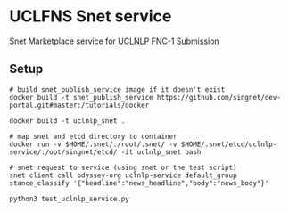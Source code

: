 # UCLFNS Snet service 

Snet Marketplace service for [UCLNLP FNC-1 Submission](https://mr.cs.ucl.ac.uk/)

## Setup

	# build snet_publish_service image if it doesn't exist
	docker build -t snet_publish_service https://github.com/singnet/dev-portal.git#master:/tutorials/docker

	docker build -t uclnlp_snet .
	
	# map snet and etcd directory to container
	docker run -v $HOME/.snet/:/root/.snet/ -v $HOME/.snet/etcd/uclnlp-service/:/opt/singnet/etcd/ -it uclnlp_snet bash

	# snet request to service (using snet or the test script)
	snet client call odyssey-org uclnlp-service default_group stance_classify '{"headline":"news_headline","body":"news_body"}' 
	
	python3 test_uclnlp_service.py
